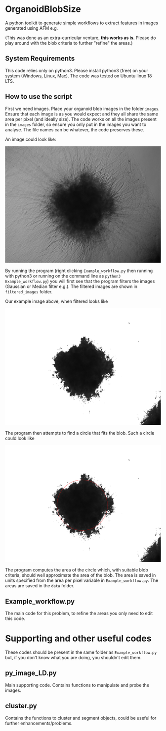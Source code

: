 # OrganoidBlobSize
A python toolkit to generate simple workflows to extract features in images generated using AFM e.g.

(This was done as an extra-curricular venture, **this works as is**. Please do play around with the blob criteria to further "refine" the areas.)

## System Requirements

This code relies only on python3. Please install python3 (free) on your system (Windows, Linux, Mac). The code was tested on Ubuntu linux 18 LTS.

## How to use the script

First we need images. Place your organoid blob images in the folder ``images``. Ensure that each image is as you would expect and they all share the same area per pixel (and ideally size). The code works on all the images present in the ``images`` folder, so ensure you only put in the images you want to analyse. The file names can be whatever, the code preserves these.

An image could look like:

![organoid](organoid_example.png)

By running the program (right clicking ``Example_workflow.py`` then running with python3 or running on the command line as ``python3 Example_workflow.py``) you will first see that the program filters the images (Gaussian or Median filter e.g.). The filtered images are shown in ``filtered_images`` folder.

Our example image above, when filtered looks like

![filtered organoid](filtered_organoid_example.png)

The program then attempts to find a circle that fits the blob. Such a circle could look like

![circled_organoid](circled_organoid_example.png)

The program computes the area of the circle which, with suitable blob criteria, should well approximate the area of the blob. The area is saved in units specified from the area per pixel variable in ``Example_workflow.py``. The areas are saved in the ``data`` folder.

## Example_workflow.py

The main code for this problem, to refine the areas you only need to edit this code.


# Supporting and other useful codes

These codes should be present in the same folder as ``Example_workflow.py`` but, if you don't know what you are doing, you shouldn't edit them.

## py_image_LD.py 

Main supporting code. Contains functions to manipulate and probe the images.

## cluster.py

Contains the functions to cluster and segment objects, could be useful for further enhancements/problems.
